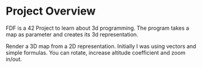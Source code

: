 # Project Overview
FDF is a 42 Project to learn about 3d programming. The program takes a map as parameter and creates its 3d representation.

Render a 3D map from a 2D representation. Initially I was using vectors and simple formulas.
You can rotate, increase altitude coefficient and zoom in/out.
